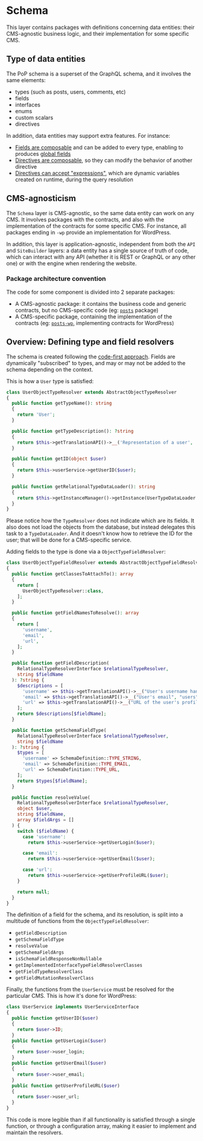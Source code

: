 # Schema

This layer contains packages with definitions concerning data entities: their CMS-agnostic business logic, and their implementation for some specific CMS.

## Type of data entities

The PoP schema is a superset of the GraphQL schema, and it involves the same elements:

- types (such as posts, users, comments, etc)
- fields
- interfaces
- enums
- custom scalars
- directives

In addition, data entities may support extra features. For instance: 

- [Fields are composable](../API#composable-fields) and can be added to every type, enabling to produces [global fields](../API#operators-and-helpers)
- [Directives are composable](../API#composable-directives), so they can modify the behavior of another directive
- [Directives can accept "expressions"](../API#directive-expressions), which are dynamic variables created on runtime, during the query resolution

## CMS-agnosticism

The `Schema` layer is CMS-agnostic, so the same data entity can work on any CMS. It involves packages with the contracts, and also with the implementation of the contracts for some specific CMS. For instance, all packages ending in `-wp` provide an implementation for WordPress.

In addition, this layer is application-agnostic, independent from both the `API` and `SiteBuilder` layers: a data entity has a single source of truth of code, which can interact with any API (whether it is REST or GraphQL or any other one) or with the engine when rendering the website.

### Package architecture convention

The code for some component is divided into 2 separate packages:

- A CMS-agnostic package: it contains the business code and generic contracts, but no CMS-specific code (eg: [`posts`](packages/posts) package)
- A CMS-specific package, containing the implementation of the contracts (eg: [`posts-wp`](packages/posts-wp), implementing contracts for WordPress)

## Overview: Defining type and field resolvers

The schema is created following the [code-first approach](https://graphql-by-pop.com/docs/architecture/code-first.html). Fields are dynamically "subscribed" to types, and may or may not be added to the schema depending on the context.

This is how a `User` type is satisfied:

```php
class UserObjectTypeResolver extends AbstractObjectTypeResolver
{
  public function getTypeName(): string
  {
    return 'User';
  }

  public function getTypeDescription(): ?string
  {
    return $this->getTranslationAPI()->__('Representation of a user', 'users');
  }

  public function getID(object $user)
  {
    return $this->userService->getUserID($user);
  }

  public function getRelationalTypeDataLoader(): string
  {
    return $this->getInstanceManager()->getInstance(UserTypeDataLoader::class);
  }
}
```

Please notice how the `TypeResolver` does not indicate which are its fields. It also does not load the objects from the database, but instead delegates this task to a `TypeDataLoader`. And it doesn't know how to retrieve the ID for the user; that will be done for a CMS-specific service.

Adding fields to the type is done via a `ObjectTypeFieldResolver`:

```php
class UserObjectTypeFieldResolver extends AbstractObjectTypeFieldResolver
{
  public function getClassesToAttachTo(): array
  {
    return [
      UserObjectTypeResolver::class,
    ];
  }

  public function getFieldNamesToResolve(): array
  {
    return [
      'username',
      'email',
      'url',
    ];
  }

  public function getFieldDescription(
    RelationalTypeResolverInterface $relationalTypeResolver,
    string $fieldName
  ): ?string {
    $descriptions = [
      'username' => $this->getTranslationAPI()->__("User's username handle", "users"),
      'email' => $this->getTranslationAPI()->__("User's email", "users"),
      'url' => $this->getTranslationAPI()->__("URL of the user's profile in the website", "users"),
    ];
    return $descriptions[$fieldName];
  }

  public function getSchemaFieldType(
    RelationalTypeResolverInterface $relationalTypeResolver,
    string $fieldName
  ): ?string {
    $types = [
      'username' => SchemaDefinition::TYPE_STRING,
      'email' => SchemaDefinition::TYPE_EMAIL,
      'url' => SchemaDefinition::TYPE_URL,
    ];
    return $types[$fieldName];
  }

  public function resolveValue(
    RelationalTypeResolverInterface $relationalTypeResolver,
    object $user,
    string $fieldName,
    array $fieldArgs = []
  ) {
    switch ($fieldName) {
      case 'username':
        return $this->userService->getUserLogin($user);

      case 'email':
        return $this->userService->getUserEmail($user);

      case 'url':
        return $this->userService->getUserProfileURL($user);
    }

    return null;
  }
}
```

The definition of a field for the schema, and its resolution, is split into a multitude of functions from the `ObjectTypeFieldResolver`: 

- `getFieldDescription`
- `getSchemaFieldType`
- `resolveValue`
- `getSchemaFieldArgs`
- `isSchemaFieldResponseNonNullable`
- `getImplementedInterfaceTypeFieldResolverClasses`
- `getFieldTypeResolverClass`
- `getFieldMutationResolverClass`

Finally, the functions from the `UserService` must be resolved for the particular CMS. This is how it's done for WordPress:

```php
class UserService implements UserServiceInterface
{
  public function getUserID($user)
  {
    return $user->ID;
  }
  public function getUserLogin($user)
  {
    return $user->user_login;
  }
  public function getUserEmail($user)
  {
    return $user->user_email;
  }
  public function getUserProfileURL($user)
  {
    return $user->user_url;
  }
}
```

This code is more legible than if all functionality is satisfied through a single function, or through a configuration array, making it easier to implement and maintain the resolvers.
